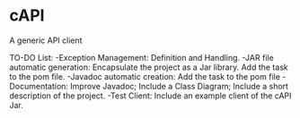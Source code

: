 # cAPI
A generic API client

TO-DO List:
-Exception Management: Definition and Handling.
-JAR file automatic generation: Encapsulate the project as a Jar library. Add the task to the pom file.
-Javadoc automatic creation: Add the task to the pom file
-Documentation: Improve Javadoc; Include a Class Diagram; Include a short description of the project.
-Test Client: Include an example client of the cAPI Jar.

